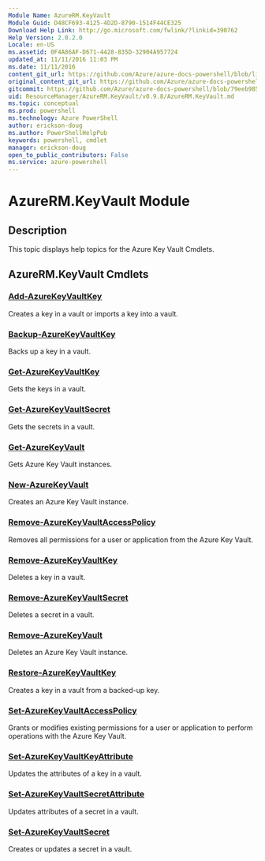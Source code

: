 ```yaml
---
Module Name: AzureRM.KeyVault
Module Guid: D48CF693-4125-4D2D-8790-1514F44CE325
Download Help Link: http://go.microsoft.com/fwlink/?linkid=390762
Help Version: 2.0.2.0
Locale: en-US
ms.assetid: 0F4A86AF-D671-4428-835D-32904A957724
updated_at: 11/11/2016 11:03 PM
ms.date: 11/11/2016
content_git_url: https://github.com/Azure/azure-docs-powershell/blob/live/azureps-cmdlets-docs/ResourceManager/AzureRM.KeyVault/v0.9.8/AzureRM.KeyVault.md
original_content_git_url: https://github.com/Azure/azure-docs-powershell/blob/live/azureps-cmdlets-docs/ResourceManager/AzureRM.KeyVault/v0.9.8/AzureRM.KeyVault.md
gitcommit: https://github.com/Azure/azure-docs-powershell/blob/79eeb985ea480979357fb4695832a0c3d29a48bf/azureps-cmdlets-docs/ResourceManager/AzureRM.KeyVault/v0.9.8/AzureRM.KeyVault.md
uid: ResourceManager/AzureRM.KeyVault/v0.9.8/AzureRM.KeyVault.md
ms.topic: conceptual
ms.prod: powershell
ms.technology: Azure PowerShell
author: erickson-doug
ms.author: PowerShellHelpPub
keywords: powershell, cmdlet
manager: erickson-doug
open_to_public_contributors: False
ms.service: azure-powershell
---
```


# AzureRM.KeyVault Module
## Description
This topic displays help topics for the Azure Key Vault Cmdlets. 

## AzureRM.KeyVault Cmdlets
### [Add-AzureKeyVaultKey](./Add-AzureKeyVaultKey.md)
Creates a key in a vault or imports a key into a vault.


### [Backup-AzureKeyVaultKey](./Backup-AzureKeyVaultKey.md)
Backs up a key in a vault.


### [Get-AzureKeyVaultKey](./Get-AzureKeyVaultKey.md)
Gets the keys in a vault.


### [Get-AzureKeyVaultSecret](./Get-AzureKeyVaultSecret.md)
Gets the secrets in a vault.


### [Get-AzureKeyVault](./Get-AzureKeyVault.md)
Gets Azure Key Vault instances.


### [New-AzureKeyVault](./New-AzureKeyVault.md)
Creates an Azure Key Vault instance.


### [Remove-AzureKeyVaultAccessPolicy](./Remove-AzureKeyVaultAccessPolicy.md)
Removes all permissions for a user or application from the Azure Key Vault.


### [Remove-AzureKeyVaultKey](./Remove-AzureKeyVaultKey.md)
Deletes a key in a vault.


### [Remove-AzureKeyVaultSecret](./Remove-AzureKeyVaultSecret.md)
Deletes a secret in a vault.


### [Remove-AzureKeyVault](./Remove-AzureKeyVault.md)
Deletes an Azure Key Vault instance.


### [Restore-AzureKeyVaultKey](./Restore-AzureKeyVaultKey.md)
Creates a key in a vault from a backed-up key.


### [Set-AzureKeyVaultAccessPolicy](./Set-AzureKeyVaultAccessPolicy.md)
Grants or modifies existing permissions for a user or application to perform operations with the Azure Key Vault.


### [Set-AzureKeyVaultKeyAttribute](./Set-AzureKeyVaultKeyAttribute.md)
Updates the attributes of a key in a vault.


### [Set-AzureKeyVaultSecretAttribute](./Set-AzureKeyVaultSecretAttribute.md)
Updates attributes of a secret in a vault.


### [Set-AzureKeyVaultSecret](./Set-AzureKeyVaultSecret.md)
Creates or updates a secret in a vault.



